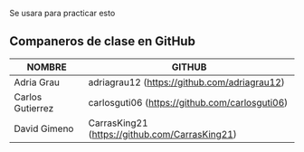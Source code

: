 Se usara para practicar esto

## Companeros de clase en GitHub

| NOMBRE                | GITHUB                 |
| --------------------- | ---------------------- |
| Adria Grau            | adriagrau12 (https://github.com/adriagrau12)  |
| Carlos Gutierrez      | carlosguti06 (https://github.com/carlosguti06) |
| David Gimeno          | CarrasKing21 (https://github.com/CarrasKing21) |
